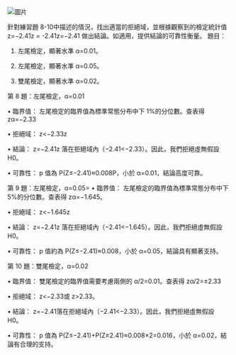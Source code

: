 ![圖片](https://github.com/user-attachments/assets/a84d77df-cdfa-4557-9883-ac96d435900c)

針對練習題 8-10中描述的情況，找出適當的拒絕域，並根據觀察到的檢定統計值 z=−2.41z = -2.41z=−2.41 做出結論。如適用，提供結論的可靠性衡量。
題目：
1.	左尾檢定，顯著水準 α=0.01。
   
2.	左尾檢定，顯著水準 α=0.05。
   
3.	雙尾檢定，顯著水準 α=0.02。

第 8 題：左尾檢定，α=0.01

•	臨界值： 左尾檢定的臨界值為標準常態分布中下 1%的分位數。查表得 zα=−2.33

•	拒絕域： z<−2.33z 

•	結論： z=−2.41z  落在拒絕域內（−2.41<−2.33）。因此，我們拒絕虛無假設 H0。

•	可靠性： p 值為 P(Z≤−2.41)≈0.008P，小於 α=0.01，結論高度可靠。

第 9 題：左尾檢定，α=0.05=
•	臨界值： 左尾檢定的臨界值為標準常態分布中下 5%的分位數。查表得 zα=−1.645。

•	拒絕域： z<−1.645z 

•	結論： z=−2.41z 落在拒絕域內（−2.41<−1.645）。因此，我們拒絕虛無假設 H0。

•	可靠性： p 值約為 P(Z≤−2.41)≈0.008，小於 α=0.05，結論具有顯著支持。

第 10 題：雙尾檢定，α=0.02

•	臨界值： 雙尾檢定的臨界值需要考慮兩側的 α/2=0.01。查表得 zα/2=±2.33

•	拒絕域： z<−2.33或 z>2.33。

•	結論： z=−2.41落在拒絕域內（−2.41<−2.33）。因此，我們拒絕虛無假設 H0。

•	可靠性： p 值為 P(Z≤−2.41)+P(Z≥2.41)≈0.008×2=0.016，小於 α=0.02，結論有合理的支持。


